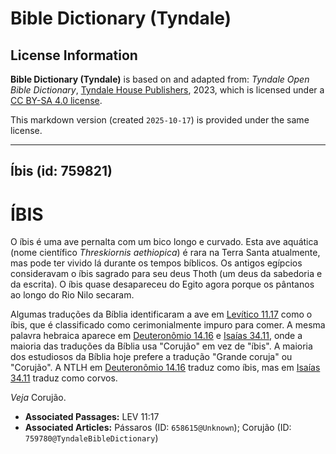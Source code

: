 # Bible Dictionary (Tyndale)

## License Information

**Bible Dictionary (Tyndale)** is based on and adapted from: _Tyndale Open Bible Dictionary_, [Tyndale House Publishers](https://tyndaleopenresources.com/), 2023, which is licensed under a [CC BY-SA 4.0 license](https://creativecommons.org/licenses/by-sa/4.0/legalcode.en).

This markdown version (created `2025-10-17`) is provided under the same license.



--------------------------------

## Íbis (id: 759821)

ÍBIS
====

O íbis é uma ave pernalta com um bico longo e curvado. Esta ave aquática (nome científico *Threskiornis aethiopica*) é rara na Terra Santa atualmente, mas pode ter vivido lá durante os tempos bíblicos. Os antigos egípcios consideravam o íbis sagrado para seu deus Thoth (um deus da sabedoria e da escrita). O íbis quase desapareceu do Egito agora porque os pântanos ao longo do Rio Nilo secaram.

Algumas traduções da Bíblia identificaram a ave em [Levítico 11\.17](https://ref.ly/Lev11:17) como o íbis, que é classificado como cerimonialmente impuro para comer. A mesma palavra hebraica aparece em [Deuteronômio 14\.16](https://ref.ly/Deut14:16) e [Isaías 34\.11](https://ref.ly/Isa34:11), onde a maioria das traduções da Bíblia usa "Corujão" em vez de "íbis". A maioria dos estudiosos da Bíblia hoje prefere a tradução "Grande coruja" ou "Corujão". A NTLH em [Deuteronômio 14\.16](https://ref.ly/Deut14:16) traduz como íbis, mas em [Isaías 34\.11](https://ref.ly/Isa34:11) traduz como corvos.

*Veja* Corujão.

* **Associated Passages:** LEV 11:17
* **Associated Articles:** Pássaros (ID: `658615@Unknown`); Corujão (ID: `759780@TyndaleBibleDictionary`)

